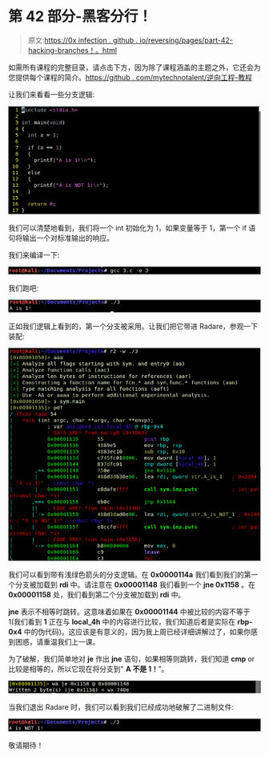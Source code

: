 # 第 42 部分-黑客分行！

> 原文:[https://0x infection . github . io/reversing/pages/part-42-hacking-branches！。html](https://0xinfection.github.io/reversing/pages/part-42-hacking-branches!.html)

如需所有课程的完整目录，请点击下方，因为除了课程涵盖的主题之外，它还会为您提供每个课程的简介。[https://github . com/mytechnotalent/逆向工程-教程](https://github.com/mytechnotalent/Reverse-Engineering-Tutorial)

让我们来看看一些分支逻辑:

![](img/c393442b3257cbacb1a96bdc78e05f6c.png)

我们可以清楚地看到，我们将一个 int 初始化为 1，如果变量等于 1，第一个 if 语句将输出一个对标准输出的响应。

我们来编译一下:

![](img/3023622be29189d2110b5b0381856633.png)

我们跑吧:

![](img/5ab9bb2bb5eaa491f70b90430ed46a36.png)

正如我们逻辑上看到的，第一个分支被采用。让我们把它带进 Radare，参观一下装配:

![](img/5bfa53a472e5dc2974fdacb734338f56.png)

我们可以看到带有浅绿色箭头的分支逻辑。在 **0x0000114a** 我们看到我们的第一个分支被加载到 **rdi** 中。请注意在 **0x00001148** 我们看到一个 **jne 0x1158** 。在 **0x00001158** 处，我们看到第二个分支被加载到 **rdi** 中。

**jne** 表示不相等时跳转。这意味着如果在 **0x00001144** 中被比较的内容不等于 1(我们看到 **1** 正在与 **local_4h** 中的内容进行比较，我们知道后者是实际在 **rbp-0x4** 中的伪代码)。这应该是有意义的，因为我上周已经详细讲解过了，如果你感到困惑，请重温我们上一课。

为了破解，我们简单地对 **je** 作出 **jne** 语句，如果相等则跳转，我们知道 **cmp** or 比较是相等的，所以它现在将分支到" **A 不是 1！**”。

![](img/f4c411c299ed14d522523b40efe49b49.png)

当我们退出 Radare 时，我们可以看到我们已经成功地破解了二进制文件:

![](img/69edd9afd3e11b9fb06a9d3f8d876b05.png)

敬请期待！